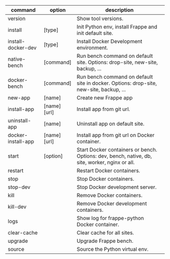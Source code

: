 | command            | option       | description                                                                                    |
| ------------------ | ------------ | ---------------------------------------------------------------------------------------------- |
| version            |              | Show tool versions.                                                                            |
| install            | [type]       | Init Python env, install Frappe and init default site.                                         |
| install-docker-dev | [type]       | Install Docker Development environment.                                                        |
| native-bench       | [command]    | Run bench command on default site. Options: drop-site, new-site, backup, ...                   |
| docker-bench       | [command]    | Run bench command on default site in docker. Options: drop-site, new-site, backup, ...         |
| new-app            | [name]       | Create new Frappe app                                                                          |
| install-app        | [name] [url] | Install app from git url.                                                                      |
| uninstall-app      | [name]       | Uninstall app on default site.                                                                 |
| docker-install-app | [name] [url] | Install app from git url on Docker container.                                                  |
| start              | [option]     | Start Docker containers or bench. Options: dev, bench, native, db, site, worker, nginx or all. |
| restart            |              | Restart Docker containers.                                                                     |
| stop               |              | Stop Docker containers.                                                                        |
| stop-dev           |              | Stop Docker development server.                                                                |
| kill               |              | Remove Docker containers.                                                                      |
| kill-dev           |              | Remove Docker development containers.                                                          |
| logs               |              | Show log for frappe-python Docker container.                                                   |
| clear-cache        |              | Clear cache for all sites.                                                                     |
| upgrade            |              | Upgrade Frappe bench.                                                                          |
| source             |              | Source the Python virtual env.                                                                 |
